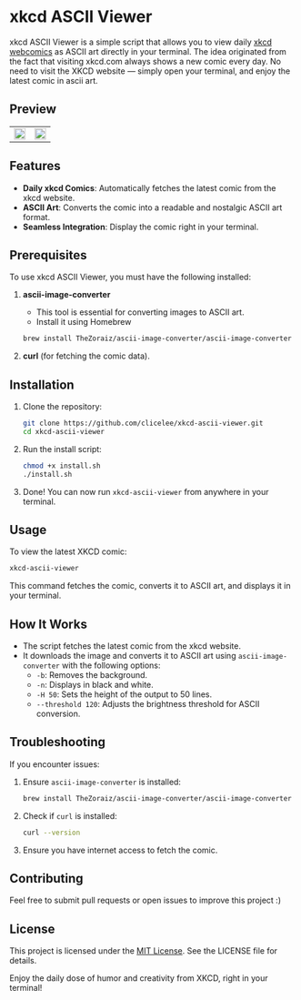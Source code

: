 # xkcd ASCII Viewer
xkcd ASCII Viewer is a simple script that allows you to view daily [xkcd webcomics](https://xkcd.com) as ASCII art directly in your terminal. The idea originated from the fact that visiting xkcd.com always shows a new comic every day. No need to visit the XKCD website — simply open your terminal, and enjoy the latest comic in ascii art.

## Preview
<table style="width: 100%;">
  <tr>
     <td><img src="https://github.com/user-attachments/assets/c6c82b66-b7d3-479f-8be2-80418b51b959" width="100%"></td>
     <td><img src="https://github.com/user-attachments/assets/ff6d066c-9bba-4a71-a6bc-5243828c54cd" width="100%"></td>
  </tr>
</table>


## Features
- **Daily xkcd Comics**: Automatically fetches the latest comic from the xkcd website.
- **ASCII Art**: Converts the comic into a readable and nostalgic ASCII art format.
- **Seamless Integration**: Display the comic right in your terminal.

## Prerequisites
To use xkcd ASCII Viewer, you must have the following installed:

1. **ascii-image-converter**
   - This tool is essential for converting images to ASCII art.
   - Install it using Homebrew
   ```bash
   brew install TheZoraiz/ascii-image-converter/ascii-image-converter
   ```

2. **curl** (for fetching the comic data).

## Installation

1. Clone the repository:
   ```bash
   git clone https://github.com/clicelee/xkcd-ascii-viewer.git
   cd xkcd-ascii-viewer
   ```

2. Run the install script:
   ```bash
   chmod +x install.sh
   ./install.sh
   ```

3. Done! You can now run `xkcd-ascii-viewer` from anywhere in your terminal.

## Usage
To view the latest XKCD comic:
```bash
xkcd-ascii-viewer
```
This command fetches the comic, converts it to ASCII art, and displays it in your terminal.

## How It Works
- The script fetches the latest comic from the xkcd website.
- It downloads the image and converts it to ASCII art using `ascii-image-converter` with the following options:
  - `-b`: Removes the background.
  - `-n`: Displays in black and white.
  - `-H 50`: Sets the height of the output to 50 lines.
  - `--threshold 120`: Adjusts the brightness threshold for ASCII conversion.

## Troubleshooting
If you encounter issues:
1. Ensure `ascii-image-converter` is installed:
   ```bash
   brew install TheZoraiz/ascii-image-converter/ascii-image-converter
   ```

3. Check if `curl` is installed:
   ```bash
   curl --version
   ```

4. Ensure you have internet access to fetch the comic.

## Contributing
Feel free to submit pull requests or open issues to improve this project :)

## License
This project is licensed under the [MIT License](https://github.com/clicelee/xkcd-ascii-viewer/blob/main/LICENSE.md). See the LICENSE file for details.

Enjoy the daily dose of humor and creativity from XKCD, right in your terminal!

